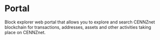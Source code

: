 Portal
======
Block explorer web portal that allows you to explore and search CENNZnet blockchain for transactions, addresses, assets and other activities taking place on CENNZnet.
